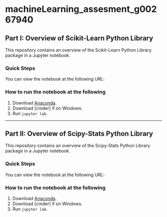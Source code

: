 # machineLearning_assesment_g00267940

## Part I: Overview of Scikit-Learn Python Library

This repository contains an overview of the Scikit-Learn Python Library package in a Jupyter notebook.

### Quick Steps

You can view the notebook at the following URL: 

### How to run the notebook at the following 

1. Download [Anaconda]().
2. Download [cmder] if on Windows.
3. Run `jupyter lab`.

***

## Part II: Overview of Scipy-Stats Python Library

This repository contains an overview of the Scipy-Stats Python Library package in a Jupyter notebook.

### Quick Steps

You can view the notebook at the following URL: 

### How to run the notebook at the following 

1. Download [Anaconda]().
2. Download [cmder] if on Windows.
3. Run `jupyter lab`.